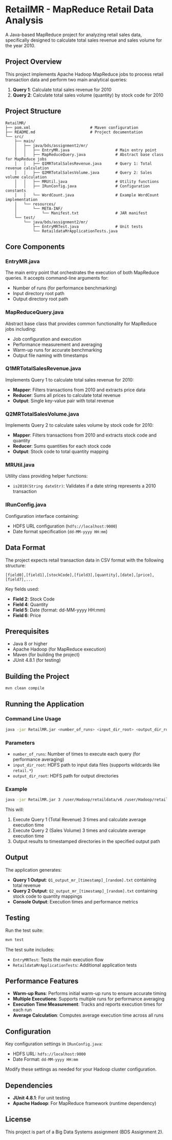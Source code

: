 # RetailMR - MapReduce Retail Data Analysis

A Java-based MapReduce project for analyzing retail sales data, specifically designed to calculate total sales revenue and sales volume for the year 2010.

## Project Overview

This project implements Apache Hadoop MapReduce jobs to process retail transaction data and perform two main analytical queries:

1. **Query 1**: Calculate total sales revenue for 2010
2. **Query 2**: Calculate total sales volume (quantity) by stock code for 2010

## Project Structure

```
RetailMR/
├── pom.xml                          # Maven configuration
├── README.md                        # Project documentation
└── src/
    ├── main/
    │   ├── java/bds/assignment2/mr/
    │   │   ├── EntryMR.java                    # Main entry point
    │   │   ├── MapReduceQuery.java             # Abstract base class for MapReduce jobs
    │   │   ├── Q1MRTotalSalesRevenue.java      # Query 1: Total revenue calculation
    │   │   ├── Q2MRTotalSalesVolume.java       # Query 2: Sales volume calculation
    │   │   ├── MRUtil.java                     # Utility functions
    │   │   ├── IRunConfig.java                 # Configuration constants
    │   │   └── WordCount.java                  # Example WordCount implementation
    │   └── resources/
    │       └── META-INF/
    │           └── Manifest.txt                # JAR manifest
    └── test/
        └── java/bds/assignment2/mr/
            ├── EntryMRTest.java                # Unit tests
            └── RetaildataMrApplicationTests.java
```

## Core Components

### EntryMR.java
The main entry point that orchestrates the execution of both MapReduce queries. It accepts command-line arguments for:
- Number of runs (for performance benchmarking)
- Input directory root path
- Output directory root path

### MapReduceQuery.java
Abstract base class that provides common functionality for MapReduce jobs including:
- Job configuration and execution
- Performance measurement and averaging
- Warm-up runs for accurate benchmarking
- Output file naming with timestamps

### Q1MRTotalSalesRevenue.java
Implements Query 1 to calculate total sales revenue for 2010:
- **Mapper**: Filters transactions from 2010 and extracts price data
- **Reducer**: Sums all prices to calculate total revenue
- **Output**: Single key-value pair with total revenue

### Q2MRTotalSalesVolume.java
Implements Query 2 to calculate sales volume by stock code for 2010:
- **Mapper**: Filters transactions from 2010 and extracts stock code and quantity
- **Reducer**: Sums quantities for each stock code
- **Output**: Stock code to total quantity mapping

### MRUtil.java
Utility class providing helper functions:
- `is2010(String dateStr)`: Validates if a date string represents a 2010 transaction

### IRunConfig.java
Configuration interface containing:
- HDFS URL configuration (`hdfs://localhost:9000`)
- Date format specification (`dd-MM-yyyy HH:mm`)

## Data Format

The project expects retail transaction data in CSV format with the following structure:
```
[field0],[field1],[stockCode],[field3],[quantity],[date],[price],[field7],...
```

Key fields used:
- **Field 2**: Stock Code
- **Field 4**: Quantity
- **Field 5**: Date (format: dd-MM-yyyy HH:mm)
- **Field 6**: Price

## Prerequisites

- Java 8 or higher
- Apache Hadoop (for MapReduce execution)
- Maven (for building the project)
- JUnit 4.8.1 (for testing)

## Building the Project

```bash
mvn clean compile
```

## Running the Application

### Command Line Usage

```bash
java -jar RetailMR.jar <number_of_runs> <input_dir_root> <output_dir_root>
```

### Parameters

- `number_of_runs`: Number of times to execute each query (for performance averaging)
- `input_dir_root`: HDFS path to input data files (supports wildcards like `retail.*`)
- `output_dir_root`: HDFS path for output directories

### Example

```bash
java -jar RetailMR.jar 3 /user/Hadoop/retaildata/v6 /user/Hadoop/retaildata/output
```

This will:
1. Execute Query 1 (Total Revenue) 3 times and calculate average execution time
2. Execute Query 2 (Sales Volume) 3 times and calculate average execution time
3. Output results to timestamped directories in the specified output path

## Output

The application generates:
- **Query 1 Output**: `Q1_output_mr_[timestamp]_[random].txt` containing total revenue
- **Query 2 Output**: `Q2_output_mr_[timestamp]_[random].txt` containing stock code to quantity mappings
- **Console Output**: Execution times and performance metrics

## Testing

Run the test suite:

```bash
mvn test
```

The test suite includes:
- `EntryMRTest`: Tests the main execution flow
- `RetaildataMrApplicationTests`: Additional application tests

## Performance Features

- **Warm-up Runs**: Performs initial warm-up runs to ensure accurate timing
- **Multiple Executions**: Supports multiple runs for performance averaging
- **Execution Time Measurement**: Tracks and reports execution times for each run
- **Average Calculation**: Computes average execution time across all runs

## Configuration

Key configuration settings in `IRunConfig.java`:
- HDFS URL: `hdfs://localhost:9000`
- Date Format: `dd-MM-yyyy HH:mm`

Modify these settings as needed for your Hadoop cluster configuration.

## Dependencies

- **JUnit 4.8.1**: For unit testing
- **Apache Hadoop**: For MapReduce framework (runtime dependency)

## License

This project is part of a Big Data Systems assignment (BDS Assignment 2).

